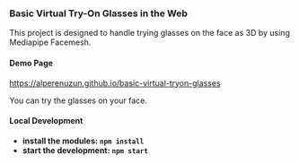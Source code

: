 ### Basic Virtual Try-On Glasses in the Web

This project is designed to handle trying glasses on the face as 3D by using Mediapipe Facemesh.

#### Demo Page

https://alperenuzun.github.io/basic-virtual-tryon-glasses

You can try the glasses on your face.

#### Local Development

* **install the modules: `npm install`**
* **start the development: `npm start`**
